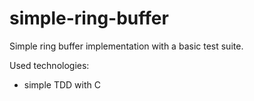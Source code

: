 # simple-ring-buffer
Simple ring buffer implementation with a basic test suite.

Used technologies: 
- simple TDD with C

